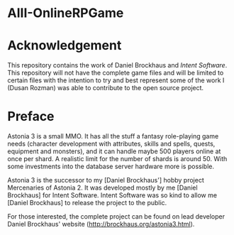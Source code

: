 # AIII-OnlineRPGame

# Acknowledgement 
This repository contains the work of Daniel Brockhaus and *Intent Software*. This repository will not have the complete game files and will be limited to certain files with the intention to try and best represent some of the work I (Dusan Rozman) was able to contribute to the open source project. 

# Preface
Astonia 3 is a small MMO. It has all the stuff a fantasy role-playing game needs (character development with attributes, skills and spells, quests, equipment and monsters), and it can handle maybe 500 players online at once per shard. A realistic limit for the number of shards is around 50. With some investments into the database server hardware more is possible.

Astonia 3 is the successor to my [Daniel Brockhaus'] hobby project Mercenaries of Astonia 2. It was developed mostly by me [Daniel Brockhaus] for Intent Software. Intent Software was so kind to allow me [Daniel Brockhaus] to release the project to the public.

For those interested, the complete project can be found on lead developer Daniel Brockhaus' website (http://brockhaus.org/astonia3.html).
